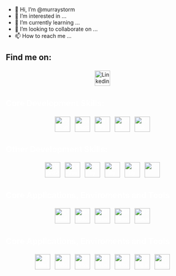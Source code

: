 - 👋 Hi, I’m @murraystorm
- 👀 I’m interested in ...
- 🌱 I’m currently learning ...
- 💞️ I’m looking to collaborate on ...
- 📫 How to reach me ...

<!---
murraystorm/murraystorm is a ✨ special ✨ repository because its `README.md` (this file) appears on your GitHub profile.
You can click the Preview link to take a look at your changes.
--->


## Find me on:

<div style="color: #FFF;">
  <p align="center">
    <a href="https://www.linkedin.com/in/murraystorm/" target="_blank" rel="noopener noreferrer">
      <img src="https://cdn.jsdelivr.net/npm/simple-icons@3.13.0/icons/linkedin.svg" alt="Linkedin" height="40" style="vertical-align:top; margin:4px">
    </a>
  </p>

  ## Core Development Skills:
  <p align="center">
  <img src="https://cdn.jsdelivr.net/npm/simple-icons@3.13.0/icons/python.svg" alt="Python" height="40" style="vertical-align:top; margin:4px">
  <img src="https://cdn.jsdelivr.net/npm/simple-icons@3.13.0/icons/javascript.svg" alt="Javascript" height="40" style="vertical-align:top; margin:4px">
  <img src="https://cdn.jsdelivr.net/npm/simple-icons@3.13.0/icons/html5.svg" alt="HTML" height="40" style="vertical-align:top; margin:4px">
  <img src="https://cdn.jsdelivr.net/npm/simple-icons@3.13.0/icons/php.svg" alt="PHP" height="40" style="vertical-align:top; margin:4px">
  <img src="https://cdn.jsdelivr.net/npm/simple-icons@3.13.0/icons/flask.svg" alt="flask" height="40" style="vertical-align:top; margin:4px">  
  </p>

  ## Other Development Skills:
  <p align="center">
  <img src="https://cdn.jsdelivr.net/npm/simple-icons@3.13.0/icons/wordpress.svg" alt="WordPress" height="40" style="vertical-align:top; margin:4px">
  <img src="https://cdn.jsdelivr.net/npm/simple-icons@3.13.0/icons/laravel.svg" alt="Laravel" height="40" style="vertical-align:top; margin:4px">
  <img src="https://cdn.jsdelivr.net/npm/simple-icons@3.13.0/icons/ruby.svg" alt="Ruby" height="40" style="vertical-align:top; margin:4px">
  <img src="https://cdn.jsdelivr.net/npm/simple-icons@3.13.0/icons/rubygems.svg" alt="Ruby Gems" height="40" style="vertical-align:top; margin:4px">
  <img src="https://cdn.jsdelivr.net/npm/simple-icons@3.13.0/icons/rubyonrails.svg" alt="Ruby on Rails" height="40" style="vertical-align:top; margin:4px">
  <img src="https://cdn.jsdelivr.net/npm/simple-icons@3.13.0/icons/c.svg" alt="C" height="40" style="vertical-align:top; margin:4px">
  </p>

  ## Core Applications, Enviroments and Tools
  <p align="center">
  <img src="https://cdn.jsdelivr.net/npm/simple-icons@3.13.0/icons/cloudflare.svg" alt="Cloudflare" height="40" style="vertical-align:top; margin:4px">
  <img src="https://cdn.jsdelivr.net/npm/simple-icons@3.13.0/icons/windows.svg" alt="Windows" height="40" style="vertical-align:top; margin:4px">
  <img src="https://cdn.jsdelivr.net/npm/simple-icons@3.13.0/icons/microsoftazure.svg" alt="Microsoft Azure" height="40" style="vertical-align:top; margin:4px">
  <img src="https://cdn.jsdelivr.net/npm/simple-icons@3.13.0/icons/microsoftoffice.svg" alt="Microsoft Office" height="40" style="vertical-align:top; margin:4px">
  <img src="https://cdn.jsdelivr.net/npm/simple-icons@3.13.0/icons/visualstudiocode.svg" alt="VS Code" height="40" style="vertical-align:top; margin:4px">
  </p>

  ## Core Applications, Enviroments and Tools
  <p align="center">
  <img src="https://cdn.jsdelivr.net/npm/simple-icons@3.13.0/icons/cpanel.svg" alt="CPanel" height="40" style="vertical-align:top; margin:4px">
  <img src="https://cdn.jsdelivr.net/npm/simple-icons@3.13.0/icons/windows.svg" alt="Windows" height="40" style="vertical-align:top; margin:4px">
  <img src="https://cdn.jsdelivr.net/npm/simple-icons@3.13.0/icons/microsoftonedrive.svg" alt="Microsoft One Drive" height="40" style="vertical-align:top; margin:4px">
  <img src="https://cdn.jsdelivr.net/npm/simple-icons@3.13.0/icons/microsoftoutlook.svg" alt="Microsoft Outlook" height="40" style="vertical-align:top; margin:4px">
  <img src="https://cdn.jsdelivr.net/npm/simple-icons@3.13.0/icons/microsoftteams.svg" alt="Microsoft Teams" height="40" style="vertical-align:top; margin:4px">
  <img src="https://cdn.jsdelivr.net/npm/simple-icons@3.13.0/icons/xampp.svg" alt="Xampp" height="40" style="vertical-align:top; margin:4px">
  <img src="https://cdn.jsdelivr.net/npm/simple-icons@3.13.0/icons/xcode.svg" alt="X-Code" height="40" style="vertical-align:top; margin:4px">
  </p>
</div>
